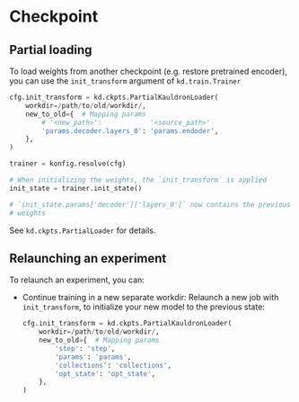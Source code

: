 # Checkpoint

## Partial loading

To load weights from another checkpoint (e.g. restore pretrained encoder), you
can use the `init_transform` argument of `kd.train.Trainer`

```python
cfg.init_transform = kd.ckpts.PartialKauldronLoader(
    workdir=/path/to/old/workdir/,
    new_to_old={  # Mapping params
        # '<new_path>':            '<source_path>'
        'params.decoder.layers_0': 'params.endoder',
    },
)

trainer = konfig.resolve(cfg)

# When initializing the weights, the `init_transform` is applied
init_state = trainer.init_state()

# `init_state.params['decoder']['layers_0']` now contains the previous encoder
# weights
```

See `kd.ckpts.PartialLoader` for details.

## Relaunching an experiment

To relaunch an experiment, you can:

*   Continue training in a new separate workdir: Relaunch a new job with
    `init_transform`, to initialize your new model to the previous state:

    ```python
    cfg.init_transform = kd.ckpts.PartialKauldronLoader(
        workdir=/path/to/old/workdir/,
        new_to_old={  # Mapping params
            'step': 'step',
            'params': 'params',
            'collections': 'collections',
            'opt_state': 'opt_state',
        },
    )
    ```
